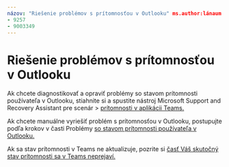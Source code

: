```yaml
---
názov: "Riešenie problémov s prítomnosťou v Outlooku" ms.author:lánaum author: fontaum manager: scotv ms.date: 04/8/2021 ms.audience: Admin ms.topic: article ms.service: o365-administration ROBOTS: NOINDEX, NOFOLLOW localization_priority: Priority ms.collection: Adm_O365 ms.custom: (
- 9257
- 9003349
---
```


# <a name="troubleshoot-presence-issues-in-outlook"></a>Riešenie problémov s prítomnosťou v Outlooku

Ak chcete diagnostikovať a opraviť problémy so stavom prítomnosti používateľa v Outlooku, stiahnite si a spustite nástroj Microsoft Support and Recovery Assistant pre scenár > [prítomnosti v aplikácii Teams.](https://aka.ms/SaRA-TeamsPresenceScenario)

Ak chcete manuálne vyriešiť problém s prítomnosťou v Outlooku, postupujte podľa krokov v časti Problémy [so stavom prítomnosti používateľa v Outlooku.](https://docs.microsoft.com/microsoftteams/troubleshoot/teams-im-presence/issues-with-presence-in-outlook)

Ak sa stav prítomnosti v Teams ne aktualizuje, pozrite si [časť Váš skutočný stav prítomnosti sa v Teams neprejaví.](https://docs.microsoft.com/microsoftteams/troubleshoot/teams-im-presence/presence-not-show-actual-status)
